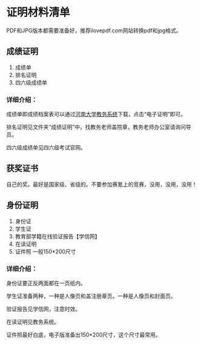 # 证明材料清单

PDF和JPG版本都需要准备好，推荐ilovepdf.com网站转换pdf和jpg格式。

## 成绩证明

1. 成绩单
2. 排名证明
3. 四六级成绩单



### 详细介绍：

成绩单即成绩档案表可以通过[河南大学教务系统](https://xk.henu.edu.cn/)下载，点击“电子证明”即可。

排名证明见文件夹“成绩证明”中，找教务老师盖院章，教务老师办公室请询问导员。

四六级成绩单见四六级考试官网。

## 获奖证书

自己的奖。最好是国家级、省级的。不要参加赛氪上的竞赛，没用，没用，没用！



## 身份证明

1. 身份证
2. 学生证
3. 教育部学籍在线验证报告【学信网】
4. 在读证明
5. 证件照 一般150*200尺寸



### 详细介绍：

身份证要正反两面都在一页纸内。

学生证准备两种，一种是人像页和盖注册章页。一种是人像页和封面页。

验证报告见学信网，注意时效。

在读证明见教务系统。

证件照最好白底，电子版准备出150*200尺寸，这个尺寸最常用。

